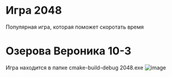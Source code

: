 # Игра 2048
Популярная игра, которая поможет скоротать время 
# Озерова Вероника 10-3
 Игра находится в папке cmake-build-debug 2048.exe
![image](https://user-images.githubusercontent.com/90323052/163839363-86d35a1a-0664-45ef-b31b-76a311542d3e.png)
